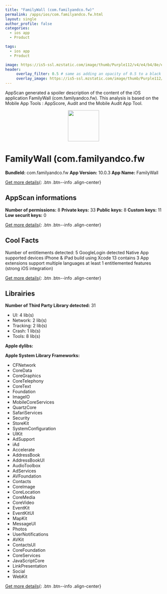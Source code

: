 ```yaml
---
title: "FamilyWall (com.familyandco.fw)"
permalink: /apps/ios/com.familyandco.fw.html
layout: single
author_profile: false
categories: 
  - ios app 
  - Product 

tags: 
  - ios app 
  - Product 

image: https://is5-ssl.mzstatic.com/image/thumb/Purple112/v4/e4/b4/8e/e4b48e4c-a2d4-eb0b-8f5b-9d9391f409c9/AppIcon-0-1x_U007emarketing-0-7-0-85-220.png/512x512bb.jpg
header: 
     overlay_filter: 0.5 # same as adding an opacity of 0.5 to a black background
     overlay_image: https://is5-ssl.mzstatic.com/image/thumb/Purple112/v4/e4/b4/8e/e4b48e4c-a2d4-eb0b-8f5b-9d9391f409c9/AppIcon-0-1x_U007emarketing-0-7-0-85-220.png/512x512bb.jpg
---
```

AppScan generated a spoiler description of the content of the iOS application FamilyWall (com.familyandco.fw). This analysis is based on the Mobile App Tools : AppScore, Audit and the Mobile Audit App Tool.

  
  
<div style="text-align: center;"><img src="https://is5-ssl.mzstatic.com/image/thumb/Purple112/v4/e4/b4/8e/e4b48e4c-a2d4-eb0b-8f5b-9d9391f409c9/AppIcon-0-1x_U007emarketing-0-7-0-85-220.png/512x512bb.jpg" width="100" height="100"></div>  
  
# FamilyWall (com.familyandco.fw

**BundleId:** com.familyandco.fw
**App Version:** 10.0.3
**App Name:** FamilyWall


[Get more details](/pricing.html){: .btn .btn--info .align-center}  
  
## AppScan informations 

**Number of permissions:** 8
**Private keys:** 33
**Public keys:** 8
**Custom keys:** 11
**Low securit keys:** 0
  
[Get more details](/pricing.html){: .btn .btn--info .align-center}

## Cool Facts

Number of entitlements detected: 5
GoogleLogin detected
Native App
supported devices iPhone & iPad
build using Xcode 13
contains 3 App extensions
support multiple languages
at least 1 entitlemented features (strong iOS integration)
  
[Get more details](/pricing.html){: .btn .btn--info .align-center}

## Librairies 
**Number of Third Party Library detected:** 31
- UI: 4 lib(s)
- Network: 2 lib(s)
- Tracking: 2 lib(s)
- Crash: 1 lib(s)
- Tools: 8 lib(s)

**Apple dylibs:**


**Apple System Library Frameworks:**
- CFNetwork
- CoreData
- CoreGraphics
- CoreTelephony
- CoreText
- Foundation
- ImageIO
- MobileCoreServices
- QuartzCore
- SafariServices
- Security
- StoreKit
- SystemConfiguration
- UIKit
- AdSupport
- iAd
- Accelerate
- AddressBook
- AddressBookUI
- AudioToolbox
- AdServices
- AVFoundation
- Contacts
- CoreImage
- CoreLocation
- CoreMedia
- CoreVideo
- EventKit
- EventKitUI
- MapKit
- MessageUI
- Photos
- UserNotifications
- AVKit
- ContactsUI
- CoreFoundation
- CoreServices
- JavaScriptCore
- LinkPresentation
- Social
- WebKit


  
[Get more details](/pricing.html){: .btn .btn--info .align-center}


